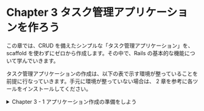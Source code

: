 # Chapter 3 タスク管理アプリケーションを作ろう

この章では、CRUD を備えたシンプルな「タスク管理アプリケーション」を、scaffold を使わずにゼロから作成します。その中で、Rails の基本的な機能について学んでいきます。

タスク管理アプリケーションの作成は、以下の表で示す環境が整っていることを前提に行なっていきます。手元に環境が整っていない場合は、 2 章を参考に各ツールをインストールしてください。


<details><summary>Chapter 3 - 1 アプリケーション作成の準備をしよう</summary>

アプリケーションの作成にあたっては、一般的に次のような準備を行います。

- 作成するアプリケーションの内容を考える。
- アプリケーションの名前を決める。
- アプリケーションの雛形を作成する。
- データベースを作成する。

今回は、さらに次のような準備を行なっていきます。

- ビュー層を効率良く書くために Slim を使えるようにする。
- アプリケーションの見栄えを良くするために Bootstrap を導入する。
- Rails のエラーメッセージなどを日本語で出せるようにする。


### 3 - 1 - 1 作成するアプリケーションの内容を考える

- 今回作成するのは、タスク管理のためのアプリケーションです。タスクとは、レポートの提出、ゴミ出し、買い物といったさまざまな用事のことです。タスク管理アプリケーションの一般的な使い方は、タスクをアプリケーションにデータとして登録しておいて、折々に確認したり、予定を済ませたら済ませたと言うことを登録したり削除したりできるようにするというものになるでしょう。
- 本章では CRUD と呼ばれる基本的なデータ操作を実現します。CRUD は、Create（作成）、Read（参照）、Update（更新）、Delete（削除）を表します。タスク管理のように、複数のデータについての CRUD を作成する場合、参照機能については一覧表示と詳細表示という 2 種類の参照機能を用意するのが一般的です。作りたい機能のリストは次のようになります。
1. 一覧表示機能：すべてのタスクの概要（名称と登録日時）を確認できる一覧画面を表示します。
2. 詳細表示機能：ある 1 つのタスクの全内容（ID、名称、詳しい説明、登録日時、更新日時）を確認できる詳細画面を表示します。※ID、登録日時、更新日時は Rails がデフォルトで扱う属性です。
3. 新規登録機能：新しいタスクのデータをフォーム画面で入力し、データベースに登録します。
4. 編集機能：登録済みのタスクのデータをフォーム画面で修正し、データベースを更新します。
5. 削除機能：登録済みのタスクをデータベースから削除します。

### 3 - 1 - 2 アプリケーションの名前を決める

- Rails でアプリケーションを作成するには、アプリケーションの（システム上の）名前が必要です。アプリケーションの名前は、例えばコード一式を格納するためのディレクトリ名として利用されます。愛着の湧くような、わかりやすい名前をアルファベットで付けると良いでしょう。
- 本書では **taskleaf** というアプリケーション名で実装を進めていきます。

### 3 - 1 - 3 アプリケーションの雛形を作成する

- それでは実際に PC 上での作業を始めましょう。先ず、rails newコマンドで、アプリケーションの基本的なディレクトリ・ファイル類一式を作成します。rails newコマンドの使い方は次のようになっています。

```ruby
$ rails new アプリケーション名 [オプション]
```

- 今回はデータベースに PostgreSQL を使用するので、[オプション]の部分に、利用するデータベースとして「postgresql」を指定します。具体的なコマンドは次のようになります。ターミナルを起動して、これから作成するアプリケーションディレクトリの親となるディレクトリに移動し、コマンドを入力してみてください。

```ruby
$ rails new taskleaf -d postgresql
```

- 入力すると、ただちに「create…」というような内容が表示されていきます。

```ruby
# rails newコマンドで、アプリケーションの基本的なディレクトリ・ファイル類一式を作成する。
# 「-d」オプションでデータベースの指定をする。オプションがないと SQLite3 用のファイルが生成されるので注意。
$ rails new taskleaf -d postgresql 
      create  
      create  README.md
      create  Rakefile
      create  .ruby-version
      create  config.ru
      create  .gitignore
			...
```

- この段階で、空っぽの新しいRailsアプリケーションができています。アプリケーションの雛形を作成すると、アプリケーションのコードだけでなく、開発用のサーバなどのツール類も使えるようになります。早速、サーバを起動して、作った空っぽのアプリケーションの動作を確認してみましょう。
- サーバの起動にはrails serverコマンドを利用します。rails server は rails s という短縮系でも動きます。本書では、便利な短縮系を使っていきます。
- ところで、rails newコマンドでアプリケーションを作成した段階では、私たちは、アプリケーションディレクトリの 1 つ上の階層（親ディレクトリ）にいます。サーバーを起動するなど、アプリケーションについての操作は基本的にアプリケーションディレクトリで行いますので、先ずはcdコマンドを使って、アプリケーションディレクトリに移動しましょう。アプリケーションディレクトリは、先ほどrails newコマンドによって作成された、現在いるディレクトリの下の taskleaf というディレクトリになります。

```ruby
$ cd taskleaf

# 実際のターミナルの表示。
cd taskleaf
yoshiwo@Yoshiwos-MacBook-Pro taskleaf % 
# プロンプトの前のディレクトリ名がアプリケーション名の「taskleaf」に変わった（移動した）。
```

- taskleafディレクトリに移動したら、データベースを作成しておきます。

```ruby
# データベースの作成。
$ bin/rails db:create

# 実際の表示
bin/rails db:create
Created database 'taskleaf_development'
Created database 'taskleaf_test'
```

- データベースが作成できればサーバーを起動できますので、サーバを起動してみましょう。以下のような情報が画面に出力されていきます。
- サーバは[Ctrl + C]（[Ctrl]キーを押したまま[C]キーを押下）で停止するまでずっと動作し続けます。

```ruby
# サーバーの起動。
$ bin/rails s

# 実際の表示
bin/rails s
=> Booting Puma
=> Rails 5.2.8.1 application starting in development 
=> Run `rails server -h` for more startup options
Puma starting in single mode...
* Version 3.12.6 (ruby 2.7.6-p219), codename: Llamas in Pajamas
* Min threads: 5, max threads: 5
* Environment: development
* Listening on tcp://localhost:3000
Use Ctrl-C to stop
```

- サーバーを起動したら、ブラウザを立ち上げて [http://localhost:3000](http://localhost:3000) にアクセスしてください。ブラウザ上に Rails のデフォルトページが表示されていれば、正しくサーバーが起動しています。
- なお、サーバーを起動するとそのコンソールにはプロンプトが表示されなくなるため、以降のコマンドは、新しくターミナルのウィンドウを開いて入力していってください。
- アプリケーションの動作確認を行う際にはサーバーを起動している必要があるため、本章では開発中は常にサーバーを起動しているものとして説明を行います。

### 3 - 1 - 4 データベースの環境ごとの使い分け

- データベースは、アプリケーションが生み出すデータを保存するところです。taskleafアプリケーションの場合の代表的なデータは、例えばタスクの情報ということになります。
- 開発の時に動作確認のために作るデータと、アプリケーションが完成して本当に利用し始めたことで作られるデータは、性質が違います。同じところに入れてしまうと、テスト用のデータが邪魔になってしまうこともあるでしょう。さらに、Rails には 5 章で説明する「自動テスト」の仕組みがあり、「自動テスト」のためにデータを格納しておくべき場所も他の用途のデータが混じり込まないように専用の場所にしたいものです。
- そこで、Rails ではデフォルトで次のような 3 種類の「環境」が用意されており、1 つの環境に対して 1 つのデータベースを対応させます。環境ごとに、データベースのほか、アプリケーションの動作に関わる様々な設定を行うことができます。※この環境は自由に追加・削除をしたり、名前を変更したりできます。

| 環境の種類 | 環境のシステム名 | 用途 |
| --- | --- | --- |
| 開発 | development | 開発時の動作確認を行う |
| テスト | test | 自動テストを行う |
| 本番 | production | ユーザーが利用可能な形で稼働させる |
- どの環境にどのようなデータベースを対応させるかは、2 章で解説した config/database.yml に記述します。ここでは、rails newコマンドで自動作成された config/database.yml のデフォルトの設定通りで進めていきます。
- 開発時は、基本的に開発・テストの 2 種類の環境を使います。先ほどサーバーを起動する前に db:create を実行しましたが、それによってこの 2 種類の環境のための 2 つのデータベースが作成済みとなっています。

```ruby
Created database 'taskleaf_development'
Created database 'taskleaf_test'
```

### 3 - 1 - 5 ビュー層を効率良く書くために Slim を使えるようにする

- webアプリケーションはブラウザで利用するため、最終的に画面を HTML として出力することになります。しかし、HTML には動的ないろいろなデータを埋め込む必要があり、そのためのプログラミングが必要です。プログラミングといっても、長大な HTML を作成するために延々と文字列を連結するといった方法では、画面の状況を思い浮かべづらく開発が難しくなってしまいます。
- そこで、Rails を使った開発では、テンプレートエンジンを使います。テンプレートエンジンを使うと、プリケーションの画面を HTML の構造が直感的にわかりやすいテンプレート形式で書くことができます。
- Rails はデフォルトで ERB というテンプレートエンジンを採用しています。ERB は HTML とほぼ同じ見た目で、各要素がタグで囲まれており、その中にRubyスクリプトを埋め込むことができます。例えば、次のような ERB のテンプレートは、h1タグの中に、@title というインスタンス変数の内容を動的に埋め込んでくれます。

```ruby
<html>
	<body>
		<h1><%= @title %></h1>
		<p>この画面では、見出しを動的に出力することができます。</p>
	</body>
</html>
```

- ERBは HTML に近い形をしているので、HTMLを知っていれば比較的簡単に理解することができます。只、Railsを使った開発の現場では、HTMLをツリー構造として簡潔に表現できる Haml や Slim といった別のテンプレートエンジンが利用されることが多くなっています。
- 先に挙げた ERB の例を Haml で記述すると次のようになります。

```ruby
# 先程のERBの例をHamlで記述。
%html
	%body
		%h1= @title
		%p この画面では、見出しを動的に出力することができます。
```

- Slimで記述。

```ruby
# 先程のERBをSlimで記述。
html
	body
		h1= @title
		p この画面では、見出しを動的に出力することができます。
```

- タグの開始と終了を両方記述しなければならない ERB に比べて、インデントでツリー構造を表現している Haml や Slim は、簡潔で読みやすいといえます。
- Hamlと Slim は似ており、どちらも実際の開発の現場で使われていますが今回は Slim を使います。そこで、Slimを利用するための設定を行なっていきます。
- Slimを利用するために 2 つの gem （Rubyのライブラリ）をアプリケーションに追加します。1つは Slim のジェネレータを提供してくれる slim-rails という gem 。もう 1 つは、ERB形式のファイルをslim形式に変換してくれるerb2slimコマンドを提供してくれる html2slim という gem です。
- アプリケーションが利用する gem は、Gemfileに定義します。そこで、エディタでアプリケーションフォルダ直下にある Gemfile を開いて最後の行にslim-rails と html2slim についての設定を加えましょう。

```ruby
gem 'tzinfo-data', platforms: [:mingw, :mswin, :x64_mingw, :jruby]
```

![Gemfileにアプリケーションが利用するgemを設定.png](https://s3-us-west-2.amazonaws.com/secure.notion-static.com/76f7812a-901d-44d7-b1bf-0973dc58411f/Gemfile%E3%81%AB%E3%82%A2%E3%83%95%E3%82%9A%E3%83%AA%E3%82%B1%E3%83%BC%E3%82%B7%E3%83%A7%E3%83%B3%E3%81%8B%E3%82%99%E5%88%A9%E7%94%A8%E3%81%99%E3%82%8Bgem%E3%82%92%E8%A8%AD%E5%AE%9A.png)

- Gemfileの変更を保存したら、gemをインストールします。bundleというコマンドを実行すると、Gemfileに書かれた gem およびそれらの依存する gem を全てインストールされた状態にしてくれます。尚、サーバ起動中の場合は、インストールされた gem を利用するためにサーバを再起動する必要があります。

```ruby
# アプリケーションフォルダ直下のGemfileの最後の行にslim-railsとhtml2slimを加えたら、bundleコマンドを実行する。
$ bundle

# 実際の表示
bundle
Fetching gem metadata from https://rubygems.org/..........
Resolving dependencies...
（中略）
Fetching slim 4.1.0
Installing slim 4.1.0
Fetching slim-rails 3.5.1
Installing slim-rails 3.5.1
Fetching html2slim 0.2.0
Installing html2slim 0.2.0
Bundle complete! 20 Gemfile dependencies, 85 gems now installed.
Use `bundle info [gemname]` to see where a bundled gem is installed.
```

- これで、今後 Rails のコマンドを通じて作成されるビュー層のテンプレートファイルは、Slim形式で作成されるようになりました。
- テンプレートエンジン Slim を利用するための設定
    1. エディタでアプリケーションフォルダ（taskleaf）直下にある Gemfile を開く。
    2. Gemfileの最後の行に、Slimのジェネレータを提供してくれる slim-rails という gem とERB形式のファイルをslim形式に変換してくれるerb2slimコマンドを提供してくれる html2slim という gem を追加するためのコマンドを書く。

```ruby
# 最後の行のコマンド
gem 'tzinfo-data', platforms: [:mingw, :mswin, :x64_mingw, :jruby]

# gemを追加するためのコマンド
gem 'slim-rails'
gem 'html2slim'
```

- 只、現時点でapp/views/layoutsディレクトリの中にERB形式のファイルが 3 つ存在します。このファイルは、3-1-6で詳しく扱いますが、アプリケーションの各画面の共通的な大枠の部分を記述する「レイアウト」のためのテンプレートファイルです。このファイルを、erb2slimコマンドを利用して Slim に変更しておきましょう。ここでは、Gemfileで指定されたgem環境の上でコマンドを実行できるように、bundle exec [コマンド] という形で入力します。


```ruby
$ bundle exec erb2slim app/views/layouts --delete
```


### 3 - 1 - 6 アプリケーションの見栄えを良くするために Bootstrap を導入する

- Railsにはデフォルトで特定のデザイン（CSSなど）は含まれていません。せっかくアプリケーションを作るからには見た目の良いアプリケーションにしたいものですが、自分で一から画面のタイトル、メニューバー、ボタン、リンクといった要素を格好よくデザインして CSS を書くということは、とても骨の折れる作業です。そこで、本書では [Bootstrap](https://getbootstrap.com/) （ブートストラップ）というフロントエンドフレームワークを利用します。手軽にほと良く見栄えの良い画面を作成することができるため、実際の開発現場でも Bootstrap はしばしば利用されています。
- bootstrapという gem を追加することで、Bootstrapを利用できるようになります。エディタで Gemfile を開いて、末尾に以下の行を追記してください。

```ruby
# 末尾に以下の行を追記する。
gem 'bootstrap'
```


- Gemfile を保存したら、インストールを行います。

```ruby
$ bundle

# 実際の表示
bundle
（中略）
Fetching bootstrap 5.2.3
Installing bootstrap 5.2.3
Bundle complete! 21 Gemfile dependencies, 90 gems now installed.
Use `bundle info [gemname]` to see where a bundled gem is installed.
```

- これで、Bootstrapのインストールができました。続いて Bootstrap の CSS を各画面のテンプレートに読み込ませてみましょう。
- rails new をした直後では、Railsはアプリケーション全体で 1 つのCSSファイル（app/assets/stylesheets/application.css）を読み込むようになっていて、他のCSSファイルは application.css からさらに読み込む形で記述することになります。従ってこれから利用する Bootstrap も、application.cssから読み込むようにしていきます。
- ところで、前述した Slim と同じように、CSSにも効率良く表現できる形式として [Sass](https://sass-lang.com/) がよく利用されます。そこで本書では、Sassが提供する「SCSS」と呼ばれる記法で CSS を記述することにします。そのため applicaiton.css をそのまま編集するのではなく、SCSSファイル（application.scss）を作成しましょう。SCSSファイルは最終的にプロセッサにより CSS に変換されてアプリケーションから利用されます。
    
    ※また、application.scssにインポートされた他のSCSSファイルは、最終的に変換された application.css に統合されます。これらは 6 章で紹介するアセットパイプラインという仕組みにより実現されています。
    
- 先ず、app/assets/stylesheets/application.cssを削除します。

```ruby
# rmコマンドでファイルやディレクトリを削除する。
$ rm app/assets/stylesheets/application.css
```

- 代わりに、エディタを開いて以下の内容のapp/assets/stylesheets/application.scss（拡張子はcssではなくscssにするように気を付ける）を作成します。

```ruby
@import "bootstrap":
```


- これで application.scss を用意できました。この application.scss （を通じて自動的に生成されるapplication.css）が、アプリケーション内の各画面の HTML から呼ばれるようにすることで、画面を Bootstrap のデザインが当たった状態にすることができます。
- それでは、これから作る全ての画面のslimファイルに、application.cssの読み込みを定義する必要があるのでしょうか。
- 幸い、Railsには各画面の共通的な大枠について記述するためのレイアウトという仕組みがあり、アプリケーションを作った段階で 1 つデフォルトのレイアウトファイルが用意されています。3-1-5で application.html.erb からslim形式に変換した application.html.slim がこれに当たります。このレイアウトファイルで application.css を読み込めば、各画面のslimファイルに定義せずとも全ての画面に Bootstrap のデザインを反映することができます。
- レイアウトファイルは、アクションごとに指定することができますが、個別の指定がなければコントローラ名に対応するものとなります。コントローラ名に一致するレイアウトファイルが見つからない場合は、継承しているコントローラクラスの名前を順に探していきます。Railsでは、基本的に全てのコントローラが ApplicationController を継承するように作るため、application.html.slimというレイアウトだけが存在している状態ならば、デフォルトですべてのアクションに対してこの共通レイアウトが利用されるというわけです。そして、同じ「application」という名前が冠されていることから推測できるとおり、application.html.slimはデフォルトで application.css を読み込むような内容になっています。
- gemでアプリケーションに追加した Bootstrap のデザインが各画面に実際に反映されるまでの流れはかなり複雑なので経路を図解しておきます。是非、本節で行った各種の手順が図の中のどこに該当するかを確認してみてください。


- ここまでで、各画面に Bootstrap のデザイン（CSS）を反映できる状態となりました。只、Bootstrapのデザインの大部分は、HTMLのタグに特定の部品に対応するCSSクラスをつけることで初めて実現できるので、今のままでは画面の見栄えが大きく変わるわけではありません。そこで、見栄えを具体的に改善するために、Bootstrapのコンテナという部品を使うことにします。また、HTMLの title や、画面の見出しなども整備しておきましょう。そのためには、app/views/layouts/application.html.slimファイルを次のように変更してください（図解①）。

```ruby
doctype html
html
  head
    title
      | Taskleaf
    = csrf_meta_tags
    = csp_meta_tag
    = stylesheet_link_tag    'application', media: 'all', 'data-turbolinks-track': 'reload'
    = javascript_include_tag 'application', 'data-turbolinks-track': 'reload'
  body
    = yield

# 以下のように内容を変更する。
doctype html
html
  head
    title
      | Taskleaf
    = csrf_meta_tags
    = csp_meta_tag
    = stylesheet_link_tag    'application', media: 'all', 'data-turbolinks-track': 'reload'
    = javascript_include_tag 'application', 'data-turbolinks-track': 'reload'
  body
    .app-title.navbar.navbar-expand-md.navbar-light.bg-light
      .navbar-brand Taskleaf
    .container
    = yield
```

- コード内に登場する `'data-turbolinks-track': 'reload'` という箇所は、<link>要素や<script>要素に、 `<link data-turbolinks-track=”reload”…>` といった Turbolinks のための属性を付与しています。Turbolinksについては Chapter8-3で詳しく説明します。
- Bootstrapは、CSSだけではなく JavaScript も含んでおり、Bootstrapの JavaScript を使う場合はもう少し設定が必要となります。本章では不要なため省略しています。

※JavaScriptの設定方法については [https://github.com/twbs/bootstrap-rubygem](https://github.com/twbs/bootstrap-rubygem) に書かれた説明を参考にしてください。

### 3 - 1 - 7 Railsのエラーメッセージなどを日本語で出せるようにする

- Railsにはよくあるエラーメッセージなどのコンテンツが含まれますが、それらは英語になっており、英語以外の言語を使いたい場合は、言語ごとの翻訳を追加して使う必要があります。また、デフォルトで利用する言語も初期状態では英語に設定されています。
- 本章で作成するtaskleafアプリケーションは日本語のアプリケーションにしたいので、日本語の翻訳を追加して、利用する言語を日本語に設定しましょう。
- 先ずは、エラーメッセージなどのコンテンツの日本語翻訳ファイルが必要となります。自身で作成することも可能ですが、GitHubのrails-I18nリポジトリに既に翻訳されたファイルがあるのでそれを利用するのが手っ取り早いでしょう。rawファイルを config/locales/ja.yml としてダウンロードします。

※ [https://github.com/svenfuchs/rails-i18n/blob/master/rails/locale/ja.yml](https://github.com/svenfuchs/rails-i18n/blob/master/rails/locale/ja.yml)

- 日本語の翻訳を追加する方法
    1. GitHubから直接コピーする
        
        [https://github.com/svenfuchs/rails-i18n/blob/master/rails/locale/ja.yml](https://github.com/svenfuchs/rails-i18n/blob/master/rails/locale/ja.yml) に書かれている内容をコピーして、自身のプロジェクトに ‘/locale/ja.yml’ を作成してコピーした内容をペーストする。
        
    2. wgetコマンドでファイルをダウンロードする。
        
        以下のコマンドを実行して、rawファイルを config/locales/ja.yml としてダウンロードする。
        
        ```ruby
        $ wget https://raw.githubusercontent.com/svenfuchs/rails/i18n/master/rails/locale/ja.yml -P config/locales/
        ```
        
- 続いて、デフォルトで日本語のコンテンツを使うようにアプリケーションの設定を変更します。エディタを開き、config/initializers/locale.rbというファイルを作成して、以下の行を記入してください。

```ruby
Rails.application.config.i18n.default_locale = :ja
```

- config/initializers/locale.rbファイルを作成する方法
    1. エディタを開き、taskleaf/config/initializersをクリック。
    2. 新しいファイルを……を選択して、locale.rbと名付けてファイルを作成する。
    3. テキストに載っているコードを書く。
    
    ```ruby
    Rails.application.config.i18n.default_locale = :ja
    ```
    
- これでアプリケーションを作成する下準備が整いました。
- 尚、ここで設定した config.i18n.default_locale や、コンテンツのymlファイルは、Railsアプリケーション内で複数の言語を併用する仕組み、すなわち国際化（Internationalization（←18文字）、アルファベットの数をとってi18nと略される）にも関係が深いものです。国際化については 6 章で改めて説明します。</details>


<details><summary>Chapter 3 - 2 タスクモデルを作成する</summary>

Chapter 3 - 1 でアプリケーション作成の下準備が完了しました。いよいよ、本格的なアプリケーションの開発を行なっていきます。

Railsでは、コントローラやビューからモデルを使うプログラムを記述することになります。そのため、開発手順としては、全体的な設計や下準備の後、先ず機能に関連するモデルを用意するという手順が一般的です。

Chapter 3 - 1 で設計したとおり、私たちはこれからタスクの登録や削除といったタスク管理の機能を実装していきます。そこで、先ずは操作の対象となる「タスク」モデルの実装から始めましょう。最初は、モデルのクラスの名前を決めます。ここでは素直に「Task」と名付けることにします。

Railsの「モデル」は、主に次の 2 つの要素から構成されます。

- **モデルに対応する Ruby のクラス**
- **モデルに対応するデータベースのテーブル**

モデルのクラス名とデータベースのテーブル名には以下のような命名の規約があります。

- **データベースのテーブル名はモデルのクラス名を複数形にしたもの**
- **モデルのクラス名はキャメルケース、テーブル名はスネークケース**

上記のルールに従い、モデルのクラス名を Task と決めたので、対応するデータベースのテーブル名は tasks ということになります。

次に、Taskモデルの抱えるデータ、つまり属性について検討していきます。モデルの属性は、基本的にデータベースのテーブル内のカラムに対応します。そこで、tasksテーブルにどのようなカラム（列）を持たせるかも合わせて考えることになります


### 3 - 2 - 1 タスクモデルの属性を設計する

- タスクモデルにはどんな属性が必要になるのでしょうか。それを考えるには、Chapter 3 - 1 で作成した各画面の使用をもう一度確認する必要があります。例えば、詳細画面については次のような使用を作成していました。
    - ある 1 つのタスクの全内容（ID、名称、詳しい説明、登録日時、更新日時）を確認できる。
- どうやら、タスクモデルには「ID」「名称」「詳しい説明」「登録日時」「更新日時」の 5 つの属性が必要そうです。
- 5つの属性のうち、「ID」「登録日時」「更新日時」の 3 つの属性は一般的にモデルでよく利用される属性なので、Railsが自動的に用意してくれます。そのため、私たちは残りの「名称」と「詳しい説明」について検討し、これらの 2 つの属性をタスクモデルに追加すれば良いということになります。
- 先ほど述べたように、属性はデータベースのテーブルのカラムに対応します。そこで、カラムについて検討する必要がありますが、その際はカラム名、データ型、NULLが入ることを許容するか、デフォルト値を設定するかなどを決める必要があります。また、データベースのことだけではなく、Rubyの中で利用するための検討も併せて行う必要があります。例えば、カラム名は属性名としても利用されるため、モデルクラスの中で意味のわかりやすい Ruby 的な名前を付けたいものです。このように、データベース・Rubyの両方の都合を勘案しながら、これらの要素を検討していきます。
- 先ずは「名称」について考えてみましょう。ここでは、カラム名・属性名は name 、データ型は文字列（string）、必須（NULLが入ることを許容しない）、デフォルト値なしということにしたいと思います。
- 続いて「詳しい説明」についても検討します。ここでは、カラム名・属性名は description 、データ型は文字列、必須でない（NULLが入ることを許容する）、デフォルト値なしにします。
- 尚、文字列型には、短い文字列を扱う「string型」と長い文字列を扱う「text型」の 2 種類が存在します。「名称」にはstring型、「詳しい説明」にはtext型を使うことにしましょう。

※ここで登場する string や text という型は、RDMS（Relational Database Management System、リレーショナルデータベース管理システム）の用意しているデータ型そのものではなく、Railsが RDMS ごとの差異を吸収した抽象的な型として用意している概念のこと指しています。利用時は、この Rails の用意している型が、実際に使う RDMS のデータ型にマッピングされます。

- それでは、今決めたことを表の形に整理してみましょう。実際の開発現場でも、モデルの設計時はこのような検討結果を表の形に整理して、チーム内で意見交換することがよくあります。

| 属性の意味 | 属性名・カラム名 | データ型 | NULLを許可するか | デフォルト値 |
| --- | --- | --- | --- | --- |
| 名称 | name | string | 許可しない | なし |
| 詳しい説明 | description | text | 許可する | なし |

### 3 - 2 - 2 タスクモデルの雛形を作成する

- 設計ができたので、タスクモデルを実装していきましょう。Railsには、モデルを作成するための便利なジェネレータがあるので、それを利用しましょう。

※ジェネレータを使えば、モデル以外にも、コントローラやマイグレーション、2章で取り上げた scaffold などを作成することができます。

- ジェネレータは、rails g の後に生成したいものの種類（ここではmodel）を指定し、さらに生成したいものの種類ごとの必要な情報を添えて実行します。モデルを生成する場合のコマンドは次のような構成になります。

※rails g は rails generator の短縮系です。

```ruby
$ bin/rails g model [モデル名] [属性名:データ型 属性名:データ型 ...] [オプション]
```

- 今回はタスクモデルを作りたいので、[モデル名]にはTask、[属性名 :データ型]の部分には name:string description:text を指定します。尚、ファイル名の先頭の数字はコマンド実行時によって作られるため以下では xxx… で表現しています。

```ruby
$ bin/rails g model Task name:string description:text

# 実際の表示
bin/rails g model Task name:string description:text
Running via Spring preloader in process 35265
      invoke  active_record
      create    db/migrate/20221203053345_create_tasks.rb # ファイル名の先頭の数字はコマンド実行時によって作成される。
      create    app/models/task.rb # モデルクラスのソースコード
      invoke    test_unit
      create      test/models/task_test.rb # モデルの自動テスト
      create      test/fixtures/tasks.yml # モデルの自動テストで使うfixtureファイル
```

- コマンドを実行すると、モデルのクラスファイル、マイグレーションファイル、モデルの自動テストのファイルの雛形が自動作成されます。生成されるファイルの意味は次のようになります。

| 生成されるものの種類 | 本節でのファイルパス | 用途 |
| --- | --- | --- |
| モデルクラスのソースコード | app/models/task.rb | Taskクラスの実装 |
| マイグレーションファイル | db/migrate/20221203053345_create_tasks.rb ※マイグレーションファイルの数字部分は、マイグレーションファイルの登録日時を表すので、コマンドを実行したタイミングによって異なります。 | データベースにtasksテーブルを追加する |
| モデルの自動テスト | test/models/task_test.rb | Taskクラスについての自動テストの実装 |
| モデルの自動テストで使うfixtureファイル | test/fixtures/tasks.yml | Taskクラスについての自動テストのためのデータ投入の定義 |

### 3 - 2 - 3 マイグレーションでデータベースにテーブルを追加する

- Railsのモデルクラスは、データベースのテーブルの定義を読み込んで動作します。そのため、モデルを作成する場合は、先ずデータベースのへのテーブルの追加から行うとスムーズです。
- データベースにテーブルを追加するには、Railsの用意しているマイグレーションという仕組みを使います。マイグレーションの主眼は、データベーススキーマ（テーブル構造など）への変更の 1 つ 1 つを、Rubyのプログラムとして実現し、開発の歴史に沿って順番に実行することで最新のスキーマの状態にできるようにすることです。この 1 つ 1 つの変更が 1 つ 1 つのマイグレーションファイル（以下、マイグレーションと呼びます）に対応します。マイグレーションは、スキーマの歴史を進めるだけではなく、戻す機能も備えているので、例えば「 1 ヶ月前のコードの状態でアプリケーションを動かしたい」といった時にも、必要なところまでデータベースのスキーマの状態を戻すことができます。また、複数の開発者がほとんど同時に別々のスキーマ変更を行なっているようなケースでも、混乱なく、必要な変更だけをデータベースに反映することができます。
- ここでは、Taskモデルの永続化を行うための tasks というテーブルを追加したいので、「tasksテーブルを追加する」というマイグレーションファイルが必要です。先程 generator でTaskモデルを作成した際に作成された db/migrate/XXXXXXXXXXXXXX_create_tasks.rb というファイルの中身を見てみましょう。

※マイグレーションファイルは generator でモデルを作成する以外にも、generatorでマイグレーションファイルの雛形を生成して自分で内容を記述する方法でも作成することができます。

```ruby
class CreateTasks < ActiveRecord::Migration[5.2]
  def change # changeメソッド作成。
    create_table :tasks do |t| # tasksという名前のテーブルを作成。
      t.string :name 
      t.text :description # tasksテーブルにはnameとdescriptionのカラムを備えている。

      t.timestamps # 打刻用のカラム(timestampsと指定するとcreated_atやupdated_atといった打刻用のカラムが生成されます)を持っている。
    end
  end
end
```

- changeというメソッドの中に、tasksというテーブルを作ること、tasksというテーブルが name と description のカラムを備えること、打刻用のカラム（timestampsと指定するとcreated_atやupdated_atといった打刻用のカラムが生成されます）を持つことなどが記述されています。幸い、私たちが必要としてる最低限の要件を満たしているので、このマイグレーションファイルは編集を加えずに、このままマイグレーションを実行して、データベースにtasksテーブルを追加します。

※厳密には、事前に行った設計で、名称では NULL を許可しないことにしていますが、自動生成されたコードはこの仕様には沿っていません。これについては Chapter 4 - 2 で詳しく説明します。

- マイグレーションをデータベースに適用するには、rails db:migrateコマンドを実行します。

```ruby
# マイグレーションファイルをデータベースに適用するコマンド。
$ bin/rails db:migrate

# 実際の表示。
bin/rails db:migrate
== 20221203053345 CreateTasks: migrating ======================================
-- create_table(:tasks)
   -> 0.0093s
== 20221203053345 CreateTasks: migrated (0.0094s) =============================
```

- これで、データベースにtasksテーブルが追加されました。
- モデルが動作するには、データベースとモデルクラスの両方が必要です。モデルクラスについては先程 generator で自動作成した雛形のファイル app/models/task.rb があるので、内容を確認してみましょう。

```ruby
class Task < ApplicationRecord
end
```

- このファイルはクラスを定義しているだけで、ほとんど何もコードがありませんが、十分な機能を備えています。Taskの親クラスの親クラスにあたる ActiveRecord::Base （app/models/application_record.rbファイル内にあるコード）が、tasksテーブルの構造に対応した属性の読み書きや、データベース操作などの様々な機能を提供してくれるからです。現時点ではこれで十分なので、何も編集せず、モデルの用意を一旦終わりとしましょう。</details>


<details><summary>Chapter 3 - 3 コントローラとビュー</summary>

モデルが作成できたので、続いてコントローラとニューを実装して、ブラウザ上で各操作を行えるようにしていきましょう。モデルと同じように、コントローラやビューの雛形もジェネレータで作成することができます。そのためのコマンドは次のような形になります。

```ruby
$ bin/rails g controller コントローラ名 [アクション名 アクション名 ...] [オプション]
```

- 最低限、コントローラを決めればジェネレータを動かすことはできますが、効率的に雛形を作るには、セットで画面の雛形を作れるように、アクションについて先に考えておくとスムーズです。アクションとはリクエストに対しての処理を実行するためのメソッドのことです。具体的にはモデルを呼び出したり、画面を表示したりします。そこで、先ずは必要なアクションについて考えていきましょう。
- 今回作りたいものは、タスクのCRUD機能です。CRUDはよくある機能のため、アクションに関する設計は完全にパターン化されています。そのパターンに沿ってタスクの CRUD のアクションを設計すると、次のようになります。

| URLの例 ※idの例として「17」を利用 | HTTPメソッド | アクション名 | 機能名 | 役割 |
| --- | --- | --- | --- | --- |
| /tasks | GET | index | 一覧表示 | 全タスクを表示する |
| /tasks/17 | GET | show | 詳細表示 | 特定の id のタスクを表示する |
| /tasks/new | GET | new | 新規登録画面 | 新規登録画面を表示する |
| /tasks | POST | create | 登録 | 登録処理を行う |
| /tasks/17/edit | GET | edit | 編集画面 | 編集画面を表示する |
| /tasks/17 | PATCH、PUT | update | 更新 | 更新処理を行う |
| /tasks/17 | DELETE | destroy | 削除 | 削除処理を行う |
- URL、HTTPメソッド、アクション名と、意識する必要がある項目が多くなってきました。URLはインターネット上の番地、HTTPメソッドはブラウザからアプリケーションにアクセスする際の大まかな要求のようなものです。Webアプリケーションをユーザーが使う画面では、先ず、ユーザーのWebブラウザからアプリケーションに向けて、特定の URL を指定して、特定のHTTPメソッドでHTTPリクエストを送ります。これに対して、アプリケーションは、URLとHTTPメソッドの組み合わせから、リクエストを処理すべきコントローラとアクションを特定して（この特定処理を「ルーティング」と呼びます）、特定したアクションに処理をさせ、結果のHTTPレスポンスを作ってブラウザに返します。


- なぜ各機能の URL やHTTPメソッドを前述の図のように設計するのが Rails のパターンなのかというと、RESTfulという考え方に基づいているためです。詳しくは 6 章で説明するのでここでは、以下の 2 つを理解するようにしましょう。

※REST(REpresentational State Transfer)という設計思想に基づいたシステムを RESTful であるといいます。

1. リクエストを処理するコントローラとアクションは、ブラウザからのリクエストに含まれる URL とHTTPメソッドによって決定される。
2. コントローラのアクションを設計する際には、入り口となる URLとHTTPメソッドを併せて考える必要がある。
- 前置きが長くなりましたが、開発するアクションの全容をはっきりさせたので、ジェネレータでコードの雛形を作ってみましょう。controllerのジェネレータでアクションを指定すると、アクションと同名のビューも一緒に作ってくれます。ちょっとしたコツとしては、HTTPメソッドが GET のアクションは同盟のビューを使うことが多いという法則があるため、HTTPメソッドが GET となるアクション名をジェネレータコマンドの引数として指定するのが効率的です。

※GETのアクションは、基本的に情報（リソース）の取得へ対応するリクエストなので、アクションの仕事は要求された情報を含む画面を表示することが中心になります。そのため、同名のビューを利用することが多くなります。GETでないアクションは、情報（リソース）の操作を行うリクエストであるため、操作後に情報参照用の画面にリダイレクトすることが多く、その場合はアクションと同名のビューが不要になりやすいという傾向があります。

- そこで、前ページの表を参考に、GETのアクションであるindex、show、new、editの 4 つのアクションを指定してジェネレータコマンドを実行してみましょう。

```ruby
# GETのアクションである、index、show、new、editの4つのアクションを指定してジェネレータコマンドを実行する。
$ bin/rails g controller tasks index show new edit

#実際の表示
bin/rails g controller tasks index show new edit
Running via Spring preloader in process 40165
      create  app/controllers/tasks_controller.rb
       route  get 'tasks/index'
              get 'tasks/show'
              get 'tasks/new'
              get 'tasks/edit'
      invoke  slim
      create    app/views/tasks
      create    app/views/tasks/index.html.slim
      create    app/views/tasks/show.html.slim
      create    app/views/tasks/new.html.slim
      create    app/views/tasks/edit.html.slim
      invoke  test_unit
      create    test/controllers/tasks_controller_test.rb
      invoke  helper
      create    app/helpers/tasks_helper.rb
      invoke    test_unit
      invoke  assets
      invoke    coffee
      create      app/assets/javascripts/tasks.coffee
      invoke    scss
      create      app/assets/stylesheets/tasks.scss
```

- これでコントローラとビューの雛形を作成できました。ところで、この方法では、Railsは 4 つのアクションについて個別にルーティングの設定を追加してくれます。しかし、今回は CRUD というよくあるパターンについて、パターン通りのルーティングを一括で設定したいので、config/routes.rbからこれらの 4 つのアクションについての設定を消してください。

```ruby
# CRUDというよくあるパターンについて、パターン通りのルーティングを一括で設定するため、config/routes.rbから以下の4つのアクションの設定を削除する。
get 'tasks/index'
get 'tasks/show'
get 'tasks/new'
get 'tasks/edit'
```


- 代わりに、次の設定を追加します。

```ruby
resources :tasks
```


- 追加したresourcesメソッドは、前ページの表で示した全てのアクション（index、show、new、create、edit、update、destroy）に関するルーティングを一括で設定してくれます。
- また、ついでにアプリケーションの玄関口であるルートパス、「/」（ローカルで実行している場合は [http://localhost:3000](http://localhost:3000) に対応します）にアクセスしたときに、Railsのデフォルト画面ではなくタスクの一覧が表示されるようにしましょう。それには、次のように routes.rb に設定を足します。

※Railsではデフォルトで 3000 番の port が指定されますが、「rails s -p 3001」と-pオプションでポート番号と指定することができます。この場合 [http://localhost:3001](http://localhost:3001) でアプリケーションが立ち上がります。

```ruby
# Railsのデフォルト画面にアクセスしたときに、デフォルトではなく、タスクの一覧が表示されるようにroutes.rbに設定を足す。
root to: 'tasks#index'
```

- 結果、routes.rbファイルは次のようになります。

```ruby
Rails.application.routes.draw do
  root to: 'tasks#index'
  resources :tasks
end
```

- それでは、一度サーバーを停止して再起動してからブラウザで [http://localhost:3000](http://localhost:3000) にアクセスしてみましょう。すると今までのRailsデフォルト画面と違って、Tasks#indexと表示された画面が現れます。少しだけ、タスク管理アプリケーションっぽくなってきましたね。


### 3 - 3 - 1 新規登録機能を実装する

- まず、タスクの新規登録について考えていきましょう。
- ユーザーの操作としては、まず一覧画面が表示され、そこに「新規登録」のリンクがあるのでそれをクリックして新規登録画面（登録フォーム）に遷移します。この新規登録画面に値を入力して「登録する」ボタンを押すと、タスクが登録されます。
- タスクの新規登録に関わる各機能の動きは、次のようになります。


- このような動きをするためには、それぞれのアクションや画面が次のようになっている必要があります。尚、カッコで括っているところは、新規登録機能を実装した後で、順次取り組んでいきます。
- それでは、一覧から順番に開発をしていきましょう。


### 3 - 3 - 1 - 1 一覧画面に新規登録リンクを追加する

- 一覧画面（app/views/tasks/index.html.slim）に、新規画面に遷移するためのリンクを設置します。その際は、btnと btn-primary という 2 つのcssクラスを与えます。こうすることで、bootstrapがリンクをボタンのような外見にしてくれます。

```ruby
h1 タスク一覧

= link_to '新規登録', new_task_path, class: 'btn btn-primary'
```


- Slimテンプレートにおいて、イコールで始まる行は、Rubyのコードを実行してその結果を出力するという意味になります。
- コードを実行したいだけで画面に出力したくないという場合は、イコールの代わりにハイフンから行を始めます。
- link_toメソッドは、 `<a href=”…”>新規登録</a>` というような HTML の要素を出力するメソッドです。それぞれの引数は次のように機能します。


- new_task_pathというのはURLヘルパーメソッドで、これを呼び出すことで “/tasks/new” というURL文字列が得られます。URLヘルパーメソッドは、routes.rbの定義によって自動的に生成されます。詳しくは Chapter 6 - 2 「ルーティング」で説明します。


### 3 - 3 - 1 - 2 モデルの翻訳情報を追加する

- 次に、登録フォームを作っていきますが、その前に下準備として、Taskモデルの翻訳情報を config/locales/ja.yml に追加しておきましょう。というのは、以下のような情報を 1 箇所に定義しておくことで、コードのあちこちにバラバラに記述しないで済む（DRYになる）からです。
    - モデルの名前 — Task というモデルをアプリケーションでは「タスク」と呼ぶ。
    
    ※本書ではここで設定した「タスク」という翻訳については、コードの読みやすさを考慮して、敢えてプログラムから利用していません。モデルクラス名の翻訳は Task.model_name.human といったRubyコードで簡単に得ることができるので、必要に応じて利用するとよいでしょう。
    
    - 属性の名前 — Task の name という属性をアプリケーションでは「名称」と呼ぶ。
- モデルの名前は activerecord の models の下に、属性の名前は activerecord の attributes の下にそれぞれ以下のように定義します。

```ruby
ja:
  activerecord:
    errors:
      messages:
        record_invalid: 'バリデーションに失敗しました: %{errors}'
        restrict_dependent_destroy:
          has_one: "%{record}が存在しているので削除できません"
          has_many: "%{record}が存在しているので削除できません"
# Taskモデルの翻訳情報（モデルの名前と属性の名前）を追加する。
    models:
      task: タスク
    attributes:
      task:
      id: ID
      name: 名称
      description: 詳しい説明
      created_at: 登録日時
      updated_at: 更新日時
```

### 3 - 3 - 1 - 3 新規登録画面のためのアクションを実装する

- それでは、app/controllers/tasks_controller.rbのnewアクションで、新規登録画面の表示に必要な準備を行うようにしましょう。ここでは、画面（登録フォーム）をスムーズに描画するために、新しいTaskオブジェクトを生成して、インスタンス変数@taskに代入しておきます。

```ruby
# newアクションに新しいTaskオブジェクトを生成して、インスタンス変数@taskに代入する。
def new
  @task = Task.new # 新しくTaskオブジェクトを生成して、インスタンス変数@taskに紐付ける。
end
```

- コントローラのインスタンス変数は、ビューからも見ることができます。アクションからビューに受け渡しをしたいデータをインスタンス変数に入れることが、アクションの基本的な役割の一つとなります。
- アクションの基本的な役割としてはもう 1 つ、ブラウザに返す画面をどうするのかを記述するということがあります。この記述は省略することができ、省略した場合はアクション名に対応する画面（app/views/[コントローラ名]/[アクション名].html.slimというビューファイル）を表示してくれます。ここでは、newというアクションに対して new という画面を表示するつもりなので、画面についての記述は省略します。


### 3 - 3 - 1 - 4 アクションへデータを送る「リクエストパラメータ」

- ここで、登録フォームを実現するための前提知識となる「リクエストパラメータ」について簡単に説明しておきます。
- Webアプリケーションでは、リクエストにデータを添えることができます。このデータを「リクエストパラメータ」と呼びます。
- リクエストパラメータの送り方は、HTTPの仕組みの上で、2通りに分かれます。
    1. POSTで送る。基本的には HTML のfrom要素を submit することで送られる。
    2. GETで送る。基本的には URL の ? 以降に情報を含めることで送る。普通に ? の付いた URL にブラウザからアクセスするほか、from要素のmethod属性に get を指定して、from要素の submit を通じてそのようなリクエストを送ることもできる。
- POSTリクエストでの送り方。タスク登録を例に。

![POSTリクエストでの送り方。タスク登録を例に。.JPG](https://s3-us-west-2.amazonaws.com/secure.notion-static.com/5ab05a6f-5c3f-45a1-bee6-ead417a1e076/POST%E3%83%AA%E3%82%AF%E3%82%A8%E3%82%B9%E3%83%88%E3%81%A6%E3%82%99%E3%81%AE%E9%80%81%E3%82%8A%E6%96%B9%E3%80%82%E3%82%BF%E3%82%B9%E3%82%AF%E7%99%BB%E9%8C%B2%E3%82%92%E4%BE%8B%E3%81%AB%E3%80%82.jpg)

- GETリクエストでの送り方。この例はtaskleafとは無関係。

![GETリクエストでの送り方。taskleafとは無関係。.JPG](https://s3-us-west-2.amazonaws.com/secure.notion-static.com/a5b1cb8a-a7ef-4bb0-8165-d6cadb58705e/GET%E3%83%AA%E3%82%AF%E3%82%A8%E3%82%B9%E3%83%88%E3%81%A6%E3%82%99%E3%81%AE%E9%80%81%E3%82%8A%E6%96%B9%E3%80%82taskleaf%E3%81%A8%E3%81%AF%E7%84%A1%E9%96%A2%E4%BF%82%E3%80%82.jpg)

- これら 2 つの方式は送り方が違うため、本来は受け取り方も異なるものですが、Railsはプログラマが両者をなるべく区別しなくて済むようにしてくれます。具体的には、コントローラにおいて params というメソッドを利用することで、POST か GET かに関係なく、送られてきたリクエストパラメータを Hash のような感覚で取得することができます。
- また、Rails ではこれら以外にも、「送られてきた URL 中に含まれる、routes.rb で定義された可変部分」もリクエストパラメータとして利用することができます。例えば “tasks/:id” という URL の定義が routes.rb に存在する場合、 “tasks/7” という URL はこれにマッチし、 :id に対応する “7” という値を params[:id] で取得することができます。後で解説する詳細表示機能などでこの機構を利用します。
